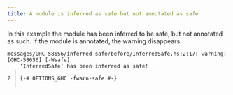 ```yaml
---
title: A module is inferred as safe but not annotated as safe
---
```


In this example the module has been inferred to be safe, but not annotated as such.
If the module is annotated, the warning disappears.

```
messages/GHC-58656/inferred-safe/before/InferredSafe.hs:2:17: warning: [GHC-58656] [-Wsafe]
    ‘InferredSafe’ has been inferred as safe!
  |
2 | {-# OPTIONS_GHC -fwarn-safe #-}
  |
```
